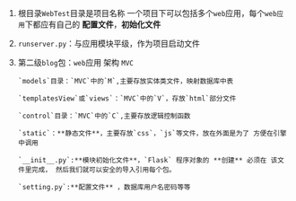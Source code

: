 1. 根目录`WebTest`目录是项目名称
     一个项目下可以包括多个`web`应用，每个`web应用`下都应有自己的 **配置文件**，**初始化文件**

2. `runserver.py`：与应用模块平级，作为项目启动文件

3. 第二级`blog`包：`web`应用 架构 `MVC`

       `models`目录：`MVC`中的`M`,主要存放实体类文件，映射数据库中表

       `templatesView`或`views`：`MVC`中的`V`，存放`html`部分文件

       `control`目录：`MVC`中的`C`,主要存放逻辑控制函数

       `static`：**静态文件**，主要存放`css`，`js`等文件，放在外面是为了 方便在引擎 中调用

       `__init__.py`:**模块初始化文件**，`Flask` 程序对象的 **创建** 必须在 该文件里完成， 然后我们就可以安全的导入引用每个包。

       `setting.py`:**配置文件** ，数据库用户名密码等等
